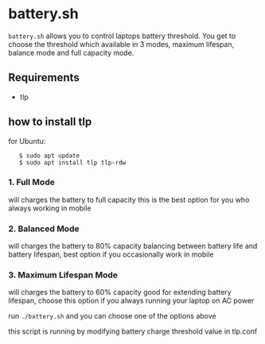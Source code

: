 # battery.sh

`battery.sh` allows you to control laptops battery threshold. You get to 
choose the threshold which available in 3 modes, maximum lifespan, balance 
mode and full capacity mode.

## Requirements
- tlp

## how to install tlp
for Ubuntu:
```$ sudo add-apt-repository ppa:linrunner/tlp
   $ sudo apt update
   $ sudo apt install tlp tlp-rdw
```

### 1. Full Mode
will charges the battery to full capacity this is
the best option for you who always working in mobile

### 2. Balanced Mode
will charges the battery to 80% capacity
balancing between battery life and battery 
lifespan, best option if you occasionally work in
mobile

### 3. Maximum Lifespan Mode
will charges the battery to 60% capacity
good for extending battery lifespan, choose this option
if you always running your laptop on AC power

run `./battery.sh` and you can choose one of the options above

this script is running by modifying battery charge threshold value in tlp.conf 

